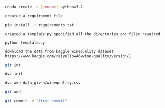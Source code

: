 ```bash
conda create -n [enname] python=3.7
```
```bash
created a requirement file 
```
```bash
pip install -r requirements.txt
```
```bash
created a template.py specified all the directories and files rewuired for the project.

python template.py
```
```bash
download the data from kaggle winequality dataset
https://www.kaggle.com/rajyellow46/wine-quality/version/1
```
```bash
git int
```
```bash
dvc init
```
```bash
dvc add data_given/winequality.csv
```

```bash
git add .
```

```bash
git commit -m "first commit"
```
